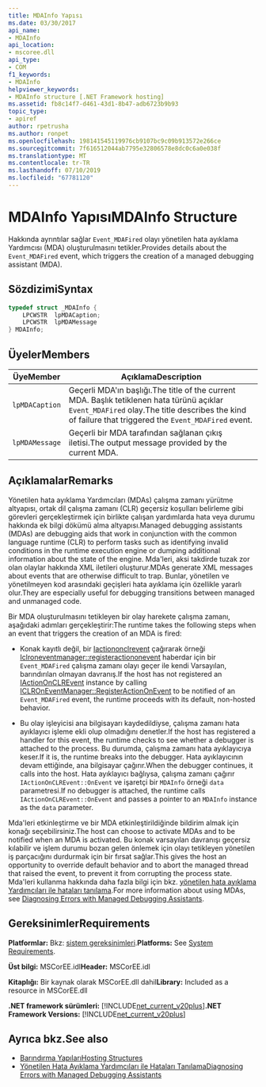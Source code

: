 ```yaml
---
title: MDAInfo Yapısı
ms.date: 03/30/2017
api_name:
- MDAInfo
api_location:
- mscoree.dll
api_type:
- COM
f1_keywords:
- MDAInfo
helpviewer_keywords:
- MDAInfo structure [.NET Framework hosting]
ms.assetid: fb8c14f7-d461-43d1-8b47-adb6723b9b93
topic_type:
- apiref
author: rpetrusha
ms.author: ronpet
ms.openlocfilehash: 198141545119976cb9107bc9c09b913572e266ce
ms.sourcegitcommit: 7f616512044ab7795e32806578e8dc0c6a0e038f
ms.translationtype: MT
ms.contentlocale: tr-TR
ms.lasthandoff: 07/10/2019
ms.locfileid: "67781120"
---
```

# <a name="mdainfo-structure"></a><span data-ttu-id="11234-102">MDAInfo Yapısı</span><span class="sxs-lookup"><span data-stu-id="11234-102">MDAInfo Structure</span></span>
<span data-ttu-id="11234-103">Hakkında ayrıntılar sağlar `Event_MDAFired` olayı yönetilen hata ayıklama Yardımcısı (MDA) oluşturulmasını tetikler.</span><span class="sxs-lookup"><span data-stu-id="11234-103">Provides details about the `Event_MDAFired` event, which triggers the creation of a managed debugging assistant (MDA).</span></span>  
  
## <a name="syntax"></a><span data-ttu-id="11234-104">Sözdizimi</span><span class="sxs-lookup"><span data-stu-id="11234-104">Syntax</span></span>  
  
```cpp  
typedef struct _MDAInfo {  
    LPCWSTR  lpMDACaption;  
    LPCWSTR  lpMDAMessage  
} MDAInfo;  
```  
  
## <a name="members"></a><span data-ttu-id="11234-105">Üyeler</span><span class="sxs-lookup"><span data-stu-id="11234-105">Members</span></span>  
  
|<span data-ttu-id="11234-106">Üye</span><span class="sxs-lookup"><span data-stu-id="11234-106">Member</span></span>|<span data-ttu-id="11234-107">Açıklama</span><span class="sxs-lookup"><span data-stu-id="11234-107">Description</span></span>|  
|------------|-----------------|  
|`lpMDACaption`|<span data-ttu-id="11234-108">Geçerli MDA'ın başlığı.</span><span class="sxs-lookup"><span data-stu-id="11234-108">The title of the current MDA.</span></span> <span data-ttu-id="11234-109">Başlık tetiklenen hata türünü açıklar `Event_MDAFired` olay.</span><span class="sxs-lookup"><span data-stu-id="11234-109">The title describes the kind of failure that triggered the `Event_MDAFired` event.</span></span>|  
|`lpMDAMessage`|<span data-ttu-id="11234-110">Geçerli bir MDA tarafından sağlanan çıkış iletisi.</span><span class="sxs-lookup"><span data-stu-id="11234-110">The output message provided by the current MDA.</span></span>|  
  
## <a name="remarks"></a><span data-ttu-id="11234-111">Açıklamalar</span><span class="sxs-lookup"><span data-stu-id="11234-111">Remarks</span></span>  
 <span data-ttu-id="11234-112">Yönetilen hata ayıklama Yardımcıları (MDAs) çalışma zamanı yürütme altyapısı, ortak dil çalışma zamanı (CLR) geçersiz koşulları belirleme gibi görevleri gerçekleştirmek için birlikte çalışan yardımlarda hata veya durumu hakkında ek bilgi dökümü alma altyapısı.</span><span class="sxs-lookup"><span data-stu-id="11234-112">Managed debugging assistants (MDAs) are debugging aids that work in conjunction with the common language runtime (CLR) to perform tasks such as identifying invalid conditions in the runtime execution engine or dumping additional information about the state of the engine.</span></span> <span data-ttu-id="11234-113">Mda'leri, aksi takdirde tuzak zor olan olaylar hakkında XML iletileri oluşturur.</span><span class="sxs-lookup"><span data-stu-id="11234-113">MDAs generate XML messages about events that are otherwise difficult to trap.</span></span> <span data-ttu-id="11234-114">Bunlar, yönetilen ve yönetilmeyen kod arasındaki geçişleri hata ayıklama için özellikle yararlı olur.</span><span class="sxs-lookup"><span data-stu-id="11234-114">They are especially useful for debugging transitions between managed and unmanaged code.</span></span>  
  
 <span data-ttu-id="11234-115">Bir MDA oluşturulmasını tetikleyen bir olay harekete çalışma zamanı, aşağıdaki adımları gerçekleştirir:</span><span class="sxs-lookup"><span data-stu-id="11234-115">The runtime takes the following steps when an event that triggers the creation of an MDA is fired:</span></span>  
  
- <span data-ttu-id="11234-116">Konak kayıtlı değil, bir [Iactiononclrevent](../../../../docs/framework/unmanaged-api/hosting/iactiononclrevent-interface.md) çağırarak örneği [Iclroneventmanager::registeractiononevent](../../../../docs/framework/unmanaged-api/hosting/iclroneventmanager-registeractiononevent-method.md) haberdar için bir `Event_MDAFired` çalışma zamanı olayı geçer ile kendi Varsayılan, barındırılan olmayan davranış.</span><span class="sxs-lookup"><span data-stu-id="11234-116">If the host has not registered an [IActionOnCLREvent](../../../../docs/framework/unmanaged-api/hosting/iactiononclrevent-interface.md) instance by calling [ICLROnEventManager::RegisterActionOnEvent](../../../../docs/framework/unmanaged-api/hosting/iclroneventmanager-registeractiononevent-method.md) to be notified of an `Event_MDAFired` event, the runtime proceeds with its default, non-hosted behavior.</span></span>  
  
- <span data-ttu-id="11234-117">Bu olay işleyicisi ana bilgisayarı kaydedildiyse, çalışma zamanı hata ayıklayıcı işleme ekli olup olmadığını denetler.</span><span class="sxs-lookup"><span data-stu-id="11234-117">If the host has registered a handler for this event, the runtime checks to see whether a debugger is attached to the process.</span></span> <span data-ttu-id="11234-118">Bu durumda, çalışma zamanı hata ayıklayıcıya keser.</span><span class="sxs-lookup"><span data-stu-id="11234-118">If it is, the runtime breaks into the debugger.</span></span> <span data-ttu-id="11234-119">Hata ayıklayıcının devam ettiğinde, ana bilgisayar çağırır.</span><span class="sxs-lookup"><span data-stu-id="11234-119">When the debugger continues, it calls into the host.</span></span> <span data-ttu-id="11234-120">Hata ayıklayıcı bağlıysa, çalışma zamanı çağırır `IActionOnCLREvent::OnEvent` ve işaretçi bir `MDAInfo` örneği `data` parametresi.</span><span class="sxs-lookup"><span data-stu-id="11234-120">If no debugger is attached, the runtime calls `IActionOnCLREvent::OnEvent` and passes a pointer to an `MDAInfo` instance as the `data` parameter.</span></span>  
  
 <span data-ttu-id="11234-121">Mda'leri etkinleştirme ve bir MDA etkinleştirildiğinde bildirim almak için konağı seçebilirsiniz.</span><span class="sxs-lookup"><span data-stu-id="11234-121">The host can choose to activate MDAs and to be notified when an MDA is activated.</span></span> <span data-ttu-id="11234-122">Bu konak varsayılan davranışı geçersiz kılabilir ve işlem durumu bozan gelen önlemek için olayı tetikleyen yönetilen iş parçacığını durdurmak için bir fırsat sağlar.</span><span class="sxs-lookup"><span data-stu-id="11234-122">This gives the host an opportunity to override default behavior and to abort the managed thread that raised the event, to prevent it from corrupting the process state.</span></span> <span data-ttu-id="11234-123">Mda'leri kullanma hakkında daha fazla bilgi için bkz. [yönetilen hata ayıklama Yardımcıları ile hataları tanılama](../../../../docs/framework/debug-trace-profile/diagnosing-errors-with-managed-debugging-assistants.md).</span><span class="sxs-lookup"><span data-stu-id="11234-123">For more information about using MDAs, see [Diagnosing Errors with Managed Debugging Assistants](../../../../docs/framework/debug-trace-profile/diagnosing-errors-with-managed-debugging-assistants.md).</span></span>  
  
## <a name="requirements"></a><span data-ttu-id="11234-124">Gereksinimler</span><span class="sxs-lookup"><span data-stu-id="11234-124">Requirements</span></span>  
 <span data-ttu-id="11234-125">**Platformlar:** Bkz: [sistem gereksinimleri](../../../../docs/framework/get-started/system-requirements.md).</span><span class="sxs-lookup"><span data-stu-id="11234-125">**Platforms:** See [System Requirements](../../../../docs/framework/get-started/system-requirements.md).</span></span>  
  
 <span data-ttu-id="11234-126">**Üst bilgi:** MSCorEE.idl</span><span class="sxs-lookup"><span data-stu-id="11234-126">**Header:** MSCorEE.idl</span></span>  
  
 <span data-ttu-id="11234-127">**Kitaplığı:** Bir kaynak olarak MSCorEE.dll dahil</span><span class="sxs-lookup"><span data-stu-id="11234-127">**Library:** Included as a resource in MSCorEE.dll</span></span>  
  
 <span data-ttu-id="11234-128">**.NET framework sürümleri:** [!INCLUDE[net_current_v20plus](../../../../includes/net-current-v20plus-md.md)]</span><span class="sxs-lookup"><span data-stu-id="11234-128">**.NET Framework Versions:** [!INCLUDE[net_current_v20plus](../../../../includes/net-current-v20plus-md.md)]</span></span>  
  
## <a name="see-also"></a><span data-ttu-id="11234-129">Ayrıca bkz.</span><span class="sxs-lookup"><span data-stu-id="11234-129">See also</span></span>

- [<span data-ttu-id="11234-130">Barındırma Yapıları</span><span class="sxs-lookup"><span data-stu-id="11234-130">Hosting Structures</span></span>](../../../../docs/framework/unmanaged-api/hosting/hosting-structures.md)
- [<span data-ttu-id="11234-131">Yönetilen Hata Ayıklama Yardımcıları ile Hataları Tanılama</span><span class="sxs-lookup"><span data-stu-id="11234-131">Diagnosing Errors with Managed Debugging Assistants</span></span>](../../../../docs/framework/debug-trace-profile/diagnosing-errors-with-managed-debugging-assistants.md)
